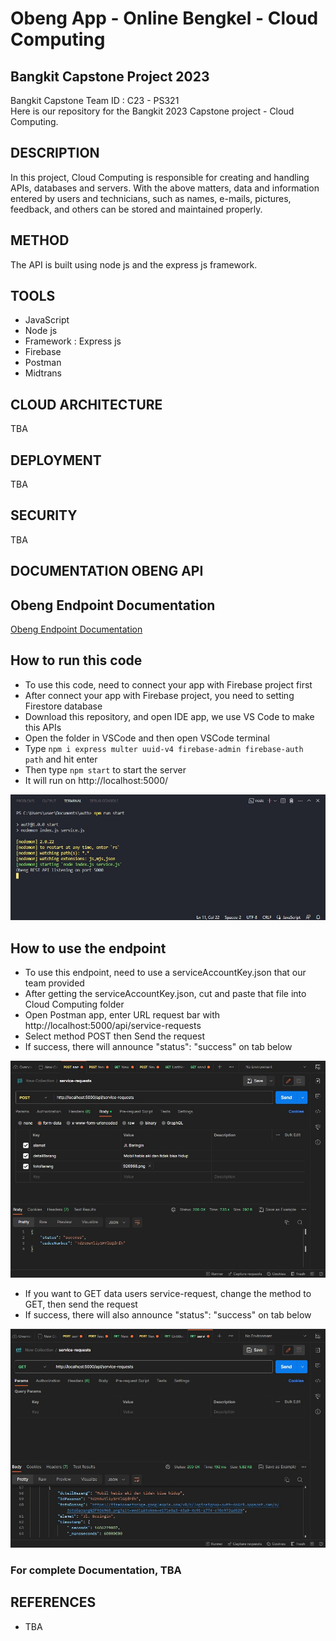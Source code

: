 # Obeng App - Online Bengkel - Cloud Computing
## Bangkit Capstone Project 2023

Bangkit Capstone Team ID : C23 - PS321 <br>
Here is our repository for the Bangkit 2023 Capstone project - Cloud Computing.

## DESCRIPTION
In this project, Cloud Computing is responsible for creating and handling APIs, databases and servers. With the above matters, data and information entered by users and technicians, such as names, e-mails, pictures, feedback, and others can be stored and maintained properly.

## METHOD
The API is built using node js and the express js framework.

## TOOLS
- JavaScript
- Node js
- Framework : Express js
- Firebase
- Postman
- Midtrans

## CLOUD ARCHITECTURE
TBA

## DEPLOYMENT 
TBA

## SECURITY
TBA
## DOCUMENTATION OBENG API
## Obeng Endpoint Documentation 
[Obeng Endpoint Documentation](https://documenter.getpostman.com/view/26556240/2s93sdZrs1)

## How to run this code
* To use this code, need to connect your app with Firebase project first
* After connect your app with Firebase project, you need to setting Firestore database
* Download this repository, and open IDE app, we use VS Code to make this APIs
* Open the folder in VSCode and then open VSCode terminal
* Type ```npm i express multer uuid-v4 firebase-admin firebase-auth path``` and hit enter
* Then type ```npm start``` to start the server
* It will run on http://localhost:5000/

![RunCode](https://github.com/nabhanyuzqi1/Bangkit-Capstone-C23-PS321/blob/cloud_computing/assets/CC%20Documentation/run_code.jpeg)
<br>

## How to use the endpoint
* To use this endpoint, need to use a serviceAccountKey.json that our team provided
* After getting the serviceAccountKey.json, cut and paste that file into Cloud Computing folder 
* Open Postman app, enter URL request bar with http://localhost:5000/api/service-requests
* Select method POST then Send the request
* If success, there will announce "status": "success" on tab below

![UseEndpoint](https://github.com/nabhanyuzqi1/Bangkit-Capstone-C23-PS321/blob/cloud_computing/assets/CC%20Documentation/run_endpointPOST_Service-request.jpeg)

* If you want to GET data users service-request, change the method to GET, then send the request
* If success, there will also announce "status": "success" on tab below

![UseEndpoint](https://github.com/nabhanyuzqi1/Bangkit-Capstone-C23-PS321/blob/cloud_computing/assets/CC%20Documentation/run_endpointGET_Service-request.jpeg)
<br>
### For complete Documentation, TBA

## REFERENCES
- TBA

